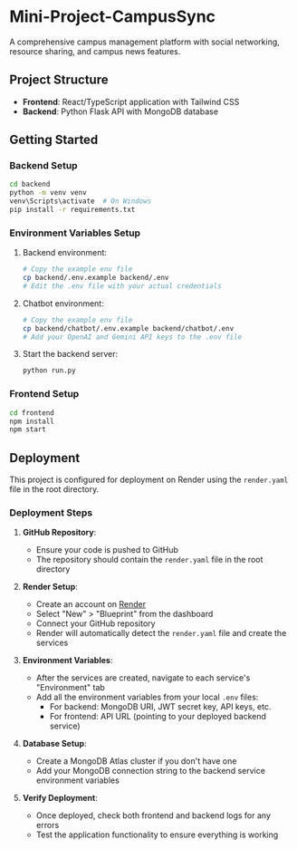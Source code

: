 # Mini-Project-CampusSync

A comprehensive campus management platform with social networking, resource sharing, and campus news features.

## Project Structure

- **Frontend**: React/TypeScript application with Tailwind CSS
- **Backend**: Python Flask API with MongoDB database

## Getting Started

### Backend Setup

```bash
cd backend
python -m venv venv
venv\Scripts\activate  # On Windows
pip install -r requirements.txt
```

### Environment Variables Setup

1. Backend environment:
   ```bash
   # Copy the example env file
   cp backend/.env.example backend/.env
   # Edit the .env file with your actual credentials
   ```

2. Chatbot environment:
   ```bash
   # Copy the example env file
   cp backend/chatbot/.env.example backend/chatbot/.env
   # Add your OpenAI and Gemini API keys to the .env file
   ```

3. Start the backend server:
   ```bash
   python run.py
   ```

### Frontend Setup

```bash
cd frontend
npm install
npm start
```

## Deployment

This project is configured for deployment on Render using the `render.yaml` file in the root directory.

### Deployment Steps

1. **GitHub Repository**:
   - Ensure your code is pushed to GitHub
   - The repository should contain the `render.yaml` file in the root directory

2. **Render Setup**:
   - Create an account on [Render](https://render.com/)
   - Select "New" > "Blueprint" from the dashboard
   - Connect your GitHub repository
   - Render will automatically detect the `render.yaml` file and create the services

3. **Environment Variables**:
   - After the services are created, navigate to each service's "Environment" tab
   - Add all the environment variables from your local `.env` files:
     - For backend: MongoDB URI, JWT secret key, API keys, etc.
     - For frontend: API URL (pointing to your deployed backend service)

4. **Database Setup**:
   - Create a MongoDB Atlas cluster if you don't have one
   - Add your MongoDB connection string to the backend service environment variables

5. **Verify Deployment**:
   - Once deployed, check both frontend and backend logs for any errors
   - Test the application functionality to ensure everything is working
